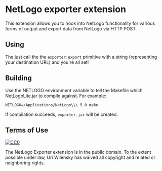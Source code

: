 # NetLogo exporter extension

This extension allows you to hook into NetLogo functionality for various forms of output and export data from NetLogo via HTTP POST.

## Using

The just call the the `exporter:export` primitive with a string (representing your destination URL) and you're all set!

## Building

Use the NETLOGO environment variable to tell the Makefile which NetLogoLite.jar to compile against.  For example:

    NETLOGO=/Applications/NetLogo\\\ 5.0 make

If compilation succeeds, `exporter.jar` will be created.

## Terms of Use

[![CC0](http://i.creativecommons.org/p/zero/1.0/88x31.png)](http://creativecommons.org/publicdomain/zero/1.0/)

The NetLogo Exporter extension is in the public domain.  To the extent possible under law, Uri Wilensky has waived all copyright and related or neighboring rights.
